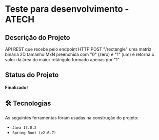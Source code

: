 # Teste para desenvolvimento - **ATECH**

## Descrição do Projeto
<p align="left">
API REST que recebe pelo endpoint HTTP POST "/rectangle" uma matriz binária 2D tamanho MxN preenchida com "0" (zero) e "1" (um) e retorna o valor da área do maior retângulo formado apenas por "1"
</p>

##  Status do Projeto
<h4 align="left"> 
   Finalizado!
</h4>

## 🛠 Tecnologias
As seguintes ferramentas foram usadas na construção do projeto:

- `Java 17.0.2`
- `Spring Boot (v2.6.7)`

